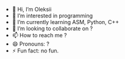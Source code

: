 - 👋 Hi, I’m Oleksii
- 👀 I’m interested in programming
- 🌱 I’m currently learning ASM, Python, C++
- 💞️ I’m looking to collaborate on ?
- 📫 How to reach me ?
- 😄 Pronouns: ?
- ⚡ Fun fact: no fun.

<!---
AlekseyKoli/AlekseyKoli is a ✨ special ✨ repository because its `README.md` (this file) appears on your GitHub profile.
You can click the Preview link to take a look at your changes.
--->
